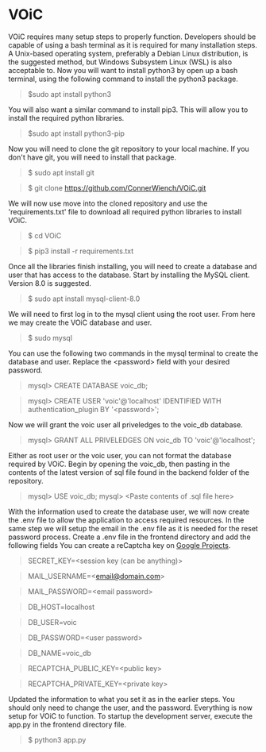 # VOiC

<!-- - Create a **'.env'** file in the root directory and add the following environment variables:

    - **SECRET_KEY**: your secret key
    - **MAIL_USERNAME**: your Outlook email address
    - **MAIL_PASSWORD**: your Outlook account password
    
    - **DB_HOST**: the hostname or IP address of your database server
    - **DB_USER**: the username for your database
    - **DB_PASSWORD**: the password for your database
    - **DB_NAME**: the name of your database
    
    - **RECAPTCHA_PUBLIC_KEY**: the public key for your reCAPTCHA account
    - **RECAPTCHA_PRIVATE_KEY**: the private key for your reCAPTCHA account
    
    

-Import from **'requirements.txt'**

    -pip install -r requirements.txt -->


VOiC requires many setup steps to properly function.  Developers should be capable of using a bash terminal as it is required for many installation steps.  A Unix-based operating system, preferably a Debian Linux distribution, is the suggested method, but Windows Subsystem Linux (WSL) is also acceptable to.  Now you will want to install python3 by open up a bash terminal, using the following command to install the python3 package.

>  $sudo apt install python3

You will also want a similar command to install pip3. This will allow you to install the required python libraries.

>  $sudo apt install python3-pip

Now you will need to clone the git repository to your local machine.  If you don't have git, you will need to install that package.

>  $ sudo apt install git

>  $ git clone https://github.com/ConnerWiench/VOiC.git

We will now use move into the cloned repository and use the 'requirements.txt' file to download all required python libraries to install VOiC.

>  $ cd VOiC

>  $ pip3 install -r requirements.txt

Once all the libraries finish installing, you will need to create a database and user that has access to the database.  Start by installing the MySQL client. Version 8.0 is suggested.

>  $ sudo apt install mysql-client-8.0

We will need to first log in to the mysql client using the root user.  From here we may create the VOiC database and user.

>  $ sudo mysql

You can use the following two commands in the mysql terminal to create the database and user.  Replace the \<password\> field with your desired password.

>  mysql> CREATE DATABASE voic_db;

>  mysql> CREATE USER 'voic'@'localhost' IDENTIFIED
>         WITH authentication_plugin BY '\<password\>';

Now we will grant the voic user all priveledges to the voic\_db database.

>  mysql> GRANT ALL PRIVELEDGES ON voic_db
>         TO 'voic'@'localhost';

Either as root user or the voic user, you can not format the database required by VOiC.  Begin by opening the voic\_db, then pasting in the contents of the latest version of sql file found in the backend folder of the repository.

>  mysql> USE voic_db;
>  mysql> \<Paste contents of .sql file here\>

With the information used to create the database user, we will now create the .env file to allow the application to access required resources.  In the same step we will setup the email in the .env file as it is needed for the reset password process.  Create a .env file in the frontend directory and add the following fields  You can create a reCaptcha key on [Google Projects](https://console.cloud.google.com/projectselector2/security/recaptcha:).

>  SECRET_KEY=\<session key (can be anything)\>

>  MAIL_USERNAME=\<email@domain.com\>

>  MAIL_PASSWORD=\<email password\>

>  DB_HOST=localhost

>  DB_USER=voic

>  DB_PASSWORD=\<user password\>

>  DB_NAME=voic_db

>  RECAPTCHA_PUBLIC_KEY=\<public key\>

>  RECAPTCHA_PRIVATE_KEY=\<private key\>

Updated the information to what you set it as in the earlier steps.  You should only need to change the user, and the password.
Everything is now setup for VOiC to function.  To startup the development server, execute the app.py in the frontend  directory file.

>  $ python3 app.py